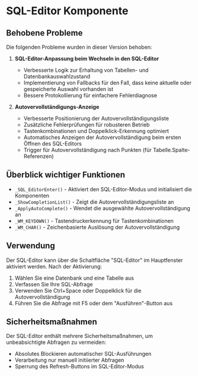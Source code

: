 # SQL-Editor Komponente

## Behobene Probleme

Die folgenden Probleme wurden in dieser Version behoben:

1. **SQL-Editor-Anpassung beim Wechseln in den SQL-Editor**
   - Verbesserte Logik zur Erhaltung von Tabellen- und Datenbankauswahlzustand
   - Implementierung von Fallbacks für den Fall, dass keine aktuelle oder gespeicherte Auswahl vorhanden ist
   - Bessere Protokollierung für einfachere Fehlerdiagnose

2. **Autovervollständigungs-Anzeige**
   - Verbesserte Positionierung der Autovervollständigungsliste
   - Zusätzliche Fehlerprüfungen für robusteren Betrieb
   - Tastenkombinationen und Doppelklick-Erkennung optimiert
   - Automatisches Anzeigen der Autovervollständigung beim ersten Öffnen des SQL-Editors
   - Trigger für Autovervollständigung nach Punkten (für Tabelle.Spalte-Referenzen)

## Überblick wichtiger Funktionen

- `_SQL_EditorEnter()` - Aktiviert den SQL-Editor-Modus und initialisiert die Komponenten
- `_ShowCompletionList()` - Zeigt die Autovervollständigungsliste an
- `_ApplyAutoComplete()` - Wendet die ausgewählte Autovervollständigung an
- `_WM_KEYDOWN()` - Tastendruckerkennung für Tastenkombinationen
- `_WM_CHAR()` - Zeichenbasierte Auslösung der Autovervollständigung

## Verwendung

Der SQL-Editor kann über die Schaltfläche "SQL-Editor" im Hauptfenster aktiviert werden. Nach der Aktivierung:

1. Wählen Sie eine Datenbank und eine Tabelle aus
2. Verfassen Sie Ihre SQL-Abfrage
3. Verwenden Sie Ctrl+Space oder Doppelklick für die Autovervollständigung
4. Führen Sie die Abfrage mit F5 oder dem "Ausführen"-Button aus

## Sicherheitsmaßnahmen

Der SQL-Editor enthält mehrere Sicherheitsmaßnahmen, um unbeabsichtigte Abfragen zu vermeiden:
- Absolutes Blockieren automatischer SQL-Ausführungen
- Verarbeitung nur manuell initiierter Abfragen
- Sperrung des Refresh-Buttons im SQL-Editor-Modus
